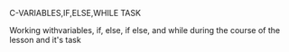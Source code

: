 C-VARIABLES,IF,ELSE,WHILE TASK

Working withvariables, if, else, if else, and while during the course of the lesson and it's task
